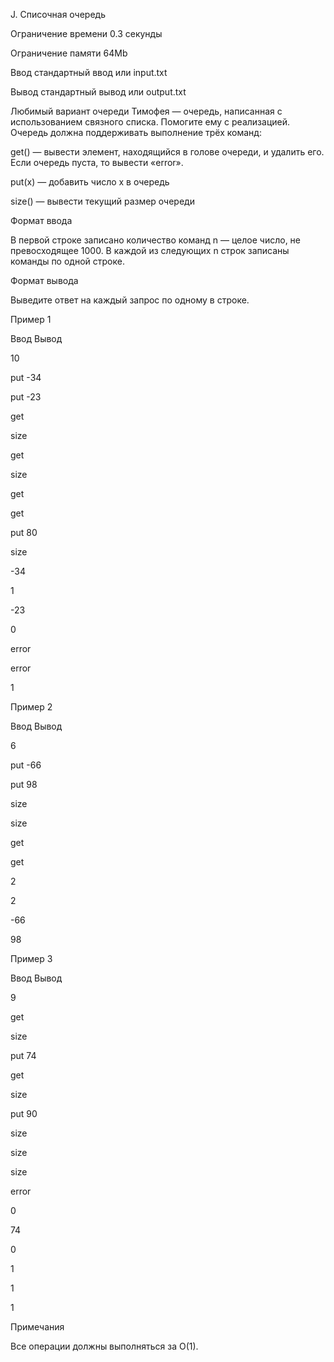 J. Списочная очередь



Ограничение времени	0.3 секунды



Ограничение памяти	64Mb



Ввод	стандартный ввод или input.txt



Вывод	стандартный вывод или output.txt



Любимый вариант очереди Тимофея — очередь, написанная с использованием связного списка. Помогите ему с реализацией. Очередь должна поддерживать выполнение трёх команд:



get() — вывести элемент, находящийся в голове очереди, и удалить его. Если очередь пуста, то вывести «error».



put(x) — добавить число x в очередь



size() — вывести текущий размер очереди



Формат ввода



В первой строке записано количество команд n — целое число, не превосходящее 1000. В каждой из следующих n строк записаны команды по одной строке.





Формат вывода



Выведите ответ на каждый запрос по одному в строке.



Пример 1



Ввод	Вывод



10



put -34



put -23



get



size



get



size



get



get



put 80



size



-34



1



-23



0



error



error



1



Пример 2



Ввод	Вывод



6



put -66



put 98



size



size



get



get



2



2



-66



98



Пример 3



Ввод	Вывод



9



get



size



put 74



get



size



put 90



size



size



size



error



0



74



0



1



1



1



Примечания



Все операции должны выполняться за O(1).


